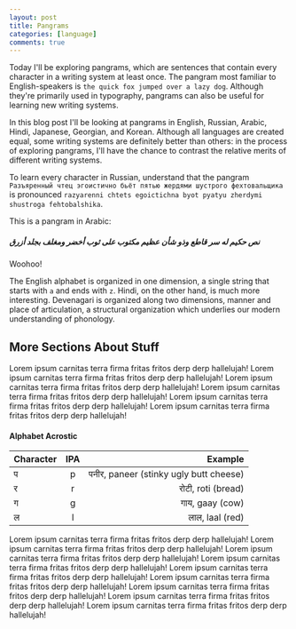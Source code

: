 ```yaml
---
layout: post
title: Pangrams
categories: [language]
comments: true
---
```


Today I'll be exploring pangrams, which are sentences that contain every character in a writing system at least once. The pangram most familiar to English-speakers is `the quick fox jumped over a lazy dog`. Although they're primarily used in typography, pangrams can also be useful for learning new writing systems.

In this blog post I'll be looking at pangrams in English, Russian, Arabic, Hindi, Japanese, Georgian, and Korean. Although all languages are created equal, some writing systems are definitely better than others: in the process of exploring pangrams, I'll have the chance to contrast the relative merits of different writing systems.

To learn every character in Russian, understand that the pangram `Разъяренный чтец эгоистично бьёт пятью жердями шустрого фехтовальщика` is pronounced `razyarenni chtets egoictichna byot pyatyu zherdymi shustroga fehtobalshika`.

This is a pangram in Arabic:

##### نص حكيم له سر قاطع وذو شأن عظيم مكتوب على ثوب أخضر ومغلف بجلد أزرق

<!--more-->

Woohoo!

The English alphabet is organized in one dimension, a single string that starts with `a` and ends with `z`. Hindi, on the other hand, is much more interesting. Devenagari is organized along two dimensions, manner and place of articulation, a structural organization which underlies our modern understanding of phonology.

## More Sections About Stuff

Lorem ipsum carnitas terra firma fritas fritos derp derp hallelujah! Lorem ipsum carnitas terra firma fritas fritos derp derp hallelujah! Lorem ipsum carnitas terra firma fritas fritos derp derp hallelujah! Lorem ipsum carnitas terra firma fritas fritos derp derp hallelujah! Lorem ipsum carnitas terra firma fritas fritos derp derp hallelujah! Lorem ipsum carnitas terra firma fritas fritos derp derp hallelujah! 

<h4>Alphabet Acrostic</h4>

| Character | IPA | Example |
|:--------|:-------:|--------:|
| प       | p       | पनीर, paneer (stinky ugly butt cheese)   |
| र       | r       | रोटी, roti (bread)   |
| ग       | g       | गाय, gaay (cow)   |
| ल       | l      | लाल, laal (red)   |

Lorem ipsum carnitas terra firma fritas fritos derp derp hallelujah! Lorem ipsum carnitas terra firma fritas fritos derp derp hallelujah! Lorem ipsum carnitas terra firma fritas fritos derp derp hallelujah! Lorem ipsum carnitas terra firma fritas fritos derp derp hallelujah! Lorem ipsum carnitas terra firma fritas fritos derp derp hallelujah! Lorem ipsum carnitas terra firma fritas fritos derp derp hallelujah! Lorem ipsum carnitas terra firma fritas fritos derp derp hallelujah! Lorem ipsum carnitas terra firma fritas fritos derp derp hallelujah! Lorem ipsum carnitas terra firma fritas fritos derp derp hallelujah! 